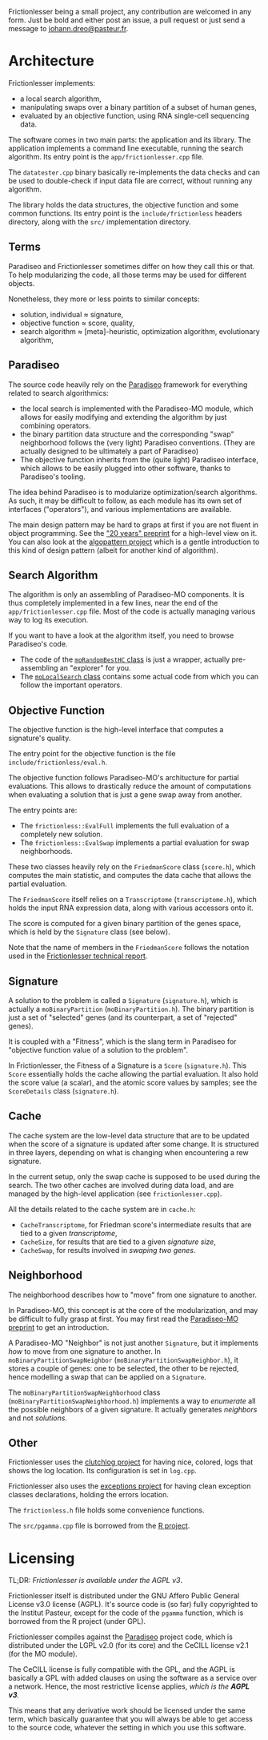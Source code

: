 
Frictionlesser being a small project, any contribution are welcomed in any form.
Just be bold and either post an issue, a pull request or just send a message to <johann.dreo@pasteur.fr>.


Architecture
============

Frictionlesser implements:

- a local search algorithm,
- manipulating swaps over a binary partition of a subset of human genes,
- evaluated by an objective function, using RNA single-cell sequencing data.

The software comes in two main parts: the application and its library.
The application implements a command line executable, running the search algorithm.
Its entry point is the `app/frictionlesser.cpp` file.

The `datatester.cpp` binary basically re-implements the data checks
and can be used to double-check if input data file are correct, without running any algorithm.

The library holds the data structures, the objective function and some common functions.
Its entry point is the `include/frictionless` headers directory, along with the
`src/` implementation directory.


Terms
-----

Paradiseo and Frictionlesser sometimes differ on how they call this or that.
To help modularizing the code, all those terms may be used for different objects.

Nonetheless, they more or less points to similar concepts:
- solution, individual ≈ signature,
- objective function ≈ score, quality,
- search algorithm ≈ [meta]-heuristic, optimization algorithm, evolutionary algorithm,


Paradiseo
---------

The source code heavily rely on the [Paradiseo](https://github.com/nojhan/paradiseo)
framework for everything related to search algorithmics:

- the local search is implemented with the Paradiseo-MO module,
  which allows for easily modifying and extending the algorithm by just combining operators.
- the binary partition data structure and the corresponding "swap" neighborhood
  follows the (very light) Paradiseo conventions.
  (They are actually designed to be ultimately a part of Paradiseo)
- The objective function inherits from the (quite light) Paradiseo interface,
  which allows to be easily plugged into other software, thanks to Paradiseo's tooling.

The idea behind Paradiseo is to modularize optimization/search algorithms.
As such, it may be difficult to follow, as each module has its own set of interfaces ("operators"),
and various implementations are available.

The main design pattern may be hard to graps at first if you are not fluent in object programming.
See the ["20 years" preprint](https://arxiv.org/pdf/2105.00420.pdf) for a high-level view on it.
You can also look at the
[algopattern project](https://github.com/nojhan/algopattern/blob/master/cpp/strategy.cpp)
which is a gentle introduction to this kind of design pattern (albeit for another kind of algorithm).


Search Algorithm
----------------

The algorithm is only an assembling of Paradiseo-MO components.
It is thus completely implemented in a few lines, near the end of the `app/frictionlesser.cpp` file.
Most of the code is actually managing various way to log its execution.

If you want to have a look at the algorithm itself, you need to browse Paradiseo's code.

- The code of the [`moRandomBestHC` class](https://github.com/nojhan/paradiseo/blob/master/mo/src/algo/moRandomBestHC.h)
  is just a wrapper, actually pre-assembling an "explorer" for you.
- The [`moLocalSearch` class](https://github.com/nojhan/paradiseo/blob/master/mo/src/algo/moLocalSearch.h)
  contains some actual code from which you can follow the important operators.


Objective Function
------------------

The objective function is the high-level interface that computes a signature's quality.

The entry point for the objective function is the file `include/frictionless/eval.h`.

The objective function follows Paradiseo-MO's architucture for partial evaluations.
This allows to drastically reduce the amount of computations when evaluating a solution
that is just a gene swap away from another.

The entry points are:

- The `frictionless::EvalFull` implements the full evaluation of a completely new solution.
- The `frictionless::EvalSwap` implements a partial evaluation for swap neighborhoods.

These two classes heavily rely on the `FriedmanScore` class (`score.h`),
which computes the main statistic, and computes the data cache that allows
the partial evaluation.

The `FriedmanScore` itself relies on a `Transcriptome` (`transcriptome.h`),
which holds the input RNA expression data, along with various accessors onto it.

The score is computed for a given binary partition of the genes space,
which is held by the `Signature` class (see below).

Note that the name of members in the `FriedmanScore` follows the notation used
in the [Frictionlesser technical report](https://www.overleaf.com/project/6166fe78f282a9f39c869372).


Signature
---------

A solution to the problem is called a `Signature` (`signature.h`),
which is actually a `moBinaryPartition` (`moBinaryPartition.h`).
The binary partition is just a set of "selected" genes
(and its counterpart, a set of "rejected" genes).

It is coupled with a "Fitness", which is the slang term in Paradiseo for
"objective function value of a solution to the problem".

In Frictionlesser, the Fitness of a Signature is a `Score` (`signature.h`).
This `Score` essentially holds the cache allowing the partial evaluation.
It also hold the score value (a scalar), and the atomic score values by samples;
see the `ScoreDetails` class (`signature.h`).


Cache
-----

The cache system are the low-level data structure that are to be updated
when the score of a signature is updated after some change.
It is structured in three layers, depending on what is changing
when encountering a rew signature.

In the current setup, only the swap cache is supposed to be used during the search.
The two other caches are involved during data load,
and are managed by the high-level application (see `frictionlesser.cpp`).

All the details related to the cache system are in `cache.h`:
- `CacheTranscriptome`, for Friedman score's intermediate results that are tied to a given *transcriptome*,
- `CacheSize`, for results that are tied to a given *signature size*,
- `CacheSwap`, for results involved in *swaping two genes*.


Neighborhood
------------

The neighborhood describes how to "move" from one signature to another.

In Paradiseo-MO, this concept is at the core of the modularization,
and may be difficult to fully grasp at first.
You may first read the [Paradiseo-MO preprint](https://inria.hal.science/hal-00665421/)
to get an introduction.

A Paradiseo-MO "Neighbor" is not just another `Signature`,
but it implements *how* to move from one signature to another.
In `moBinaryPartitionSwapNeighbor` (`moBinaryPartitionSwapNeighbor.h`),
it stores a couple of genes: one to be selected, the other to be rejected,
hence modelling a swap that can be applied on a `Signature`.

The `moBinaryPartitionSwapNeighborhood` class (`moBinaryPartitionSwapNeighborhood.h`)
implements a way to *enumerate* all the possible neighbors of a given signature.
It actually generates *neighbors* and not *solutions*.


Other
-----

Frictionlesser uses the [clutchlog project](https://nojhan.github.io/clutchlog/)
for having nice, colored, logs that shows the log location.
Its configuration is set in `log.cpp`.

Frictionlesser also uses the [exceptions project](https://github.com/nojhan/exceptions)
for having clean exception classes declarations, holding the errors location.

The `frictionless.h` file holds some convenience functions.

The `src/pgamma.cpp` file is borrowed from the [R project](https://www.r-project.org).



Licensing
=========

TL;DR: *Frictionlesser is available under the AGPL v3*.

Frictionlesser itself is distributed under the GNU Affero Public General License v3.0 license (AGPL).
It's source code is (so far) fully copyrighted to the Institut Pasteur,
except for the code of the `pgamma` function, which is borrowed from the R project (under GPL).

Frictionlesser compiles against the [Paradiseo](https://github.com/nojhan/paradiseo)
project code, which is distributed under the LGPL v2.0 (for its core)
and the CeCILL license v2.1 (for the MO module).

The CeCILL license is fully compatible with the GPL, and the AGPL is basically a GPL
with added clauses on using the software as a service over a network.
Hence, the most restrictive license applies, *which is the **AGPL v3**.*

This means that any derivative work should be licensed under the same term,
which basically guarantee that you will always be able to get access to
the source code, whatever the setting in which you use this software.
